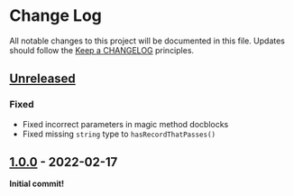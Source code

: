# Change Log
All notable changes to this project will be documented in this file.
Updates should follow the [Keep a CHANGELOG](https://keepachangelog.com/) principles.

## [Unreleased][unreleased]

### Fixed

 - Fixed incorrect parameters in magic method docblocks
 - Fixed missing `string` type to `hasRecordThatPasses()`

## [1.0.0] - 2022-02-17

**Initial commit!**

[Unreleased]: https://github.com/colinodell/psr-testlogger/compare/v1.0.0...main
[1.0.0]: https://github.com/colinodell/psr-testlogger/releases/tag/v1.0.0

